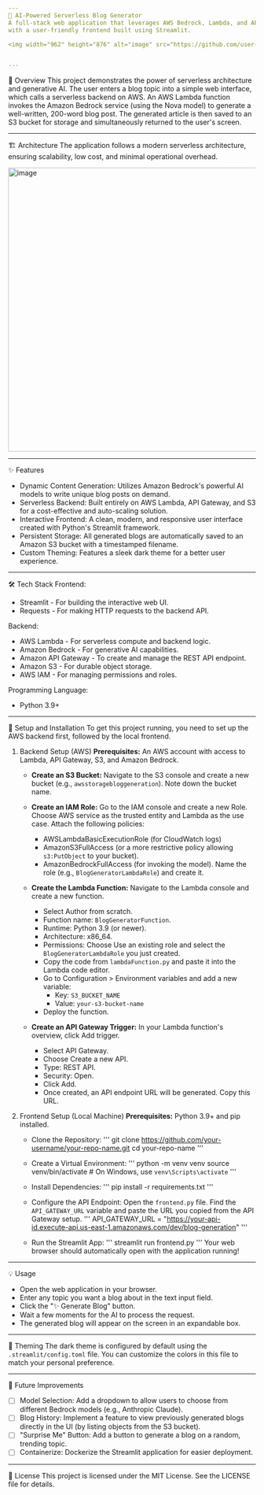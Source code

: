 ```yaml
---
🤖 AI-Powered Serverless Blog Generator
A full-stack web application that leverages AWS Bedrock, Lambda, and API Gateway to generate blog posts on any topic, 
with a user-friendly frontend built using Streamlit.

<img width="962" height="876" alt="image" src="https://github.com/user-attachments/assets/351ae142-1662-4efa-b469-d40f93334d7c" />


---
```

🌟 Overview
This project demonstrates the power of serverless architecture and generative AI. 
The user enters a blog topic into a simple web interface, which calls a serverless backend on AWS. 
An AWS Lambda function invokes the Amazon Bedrock service (using the Nova model) to generate a well-written, 
200-word blog post. The generated article is then saved to an S3 bucket for storage and simultaneously returned 
to the user's screen.

---
🏗️ Architecture
The application follows a modern serverless architecture, ensuring scalability, low cost, and minimal operational overhead.


<img width="1293" height="577" alt="image" src="https://github.com/user-attachments/assets/657f9cca-bc6a-42b8-9d75-27e570678f46" />



---
✨ Features
- Dynamic Content Generation: Utilizes Amazon Bedrock's powerful AI models to write unique blog posts on demand.
- Serverless Backend: Built entirely on AWS Lambda, API Gateway, and S3 for a cost-effective and auto-scaling solution.
- Interactive Frontend: A clean, modern, and responsive user interface created with Python's Streamlit framework.
- Persistent Storage: All generated blogs are automatically saved to an Amazon S3 bucket with a timestamped filename.
- Custom Theming: Features a sleek dark theme for a better user experience.

---
🛠️ Tech Stack
Frontend:
- Streamlit - For building the interactive web UI.
- Requests - For making HTTP requests to the backend API.

Backend:
- AWS Lambda - For serverless compute and backend logic.
- Amazon Bedrock - For generative AI capabilities.
- Amazon API Gateway - To create and manage the REST API endpoint.
- Amazon S3 - For durable object storage.
- AWS IAM - For managing permissions and roles.

Programming Language:
- Python 3.9+

---
🚀 Setup and Installation
To get this project running, you need to set up the AWS backend first, followed by the local frontend.

1. Backend Setup (AWS)
   **Prerequisites:** An AWS account with access to Lambda, API Gateway, S3, and Amazon Bedrock.

   - **Create an S3 Bucket:**
     Navigate to the S3 console and create a new bucket (e.g., `awsstoragebloggeneration`). Note down the bucket name.

   - **Create an IAM Role:**
     Go to the IAM console and create a new Role.
     Choose AWS service as the trusted entity and Lambda as the use case.
     Attach the following policies:
       - AWSLambdaBasicExecutionRole (for CloudWatch logs)
       - AmazonS3FullAccess (or a more restrictive policy allowing `s3:PutObject` to your bucket).
       - AmazonBedrockFullAccess (for invoking the model).
     Name the role (e.g., `BlogGeneratorLambdaRole`) and create it.

   - **Create the Lambda Function:**
     Navigate to the Lambda console and create a new function.
     - Select Author from scratch.
     - Function name: `BlogGeneratorFunction`.
     - Runtime: Python 3.9 (or newer).
     - Architecture: x86_64.
     - Permissions: Choose Use an existing role and select the `BlogGeneratorLambdaRole` you just created.
     - Copy the code from `lambdaFunction.py` and paste it into the Lambda code editor.
     - Go to Configuration > Environment variables and add a new variable:
       - Key: `S3_BUCKET_NAME`
       - Value: `your-s3-bucket-name`
     - Deploy the function.

   - **Create an API Gateway Trigger:**
     In your Lambda function's overview, click Add trigger.
     - Select API Gateway.
     - Choose Create a new API.
     - Type: REST API.
     - Security: Open.
     - Click Add.
     - Once created, an API endpoint URL will be generated. Copy this URL.

2. Frontend Setup (Local Machine)
   **Prerequisites:** Python 3.9+ and pip installed.

   - Clone the Repository:
     '''
     git clone https://github.com/your-username/your-repo-name.git
     cd your-repo-name
     '''

   - Create a Virtual Environment:
     '''
     python -m venv venv
     source venv/bin/activate  # On Windows, use `venv\Scripts\activate`
     '''

   - Install Dependencies:
     '''
     pip install -r requirements.txt
     '''

   - Configure the API Endpoint:
     Open the `frontend.py` file.
     Find the `API_GATEWAY_URL` variable and paste the URL you copied from the API Gateway setup.
     '''
     API_GATEWAY_URL = "https://your-api-id.execute-api.us-east-1.amazonaws.com/dev/blog-generation"
     '''

   - Run the Streamlit App:
     '''
     streamlit run frontend.py
     '''
     Your web browser should automatically open with the application running!

---
💡 Usage
- Open the web application in your browser.
- Enter any topic you want a blog about in the text input field.
- Click the "✨ Generate Blog" button.
- Wait a few moments for the AI to process the request.
- The generated blog will appear on the screen in an expandable box.

---
🎨 Theming
The dark theme is configured by default using the `.streamlit/config.toml` file. 
You can customize the colors in this file to match your personal preference.

---
🔮 Future Improvements
- [ ] Model Selection: Add a dropdown to allow users to choose from different Bedrock models (e.g., Anthropic Claude).
- [ ] Blog History: Implement a feature to view previously generated blogs directly in the UI (by listing objects from the S3 bucket).
- [ ] "Surprise Me" Button: Add a button to generate a blog on a random, trending topic.
- [ ] Containerize: Dockerize the Streamlit application for easier deployment.

---
📄 License
This project is licensed under the MIT License. See the LICENSE file for details.
